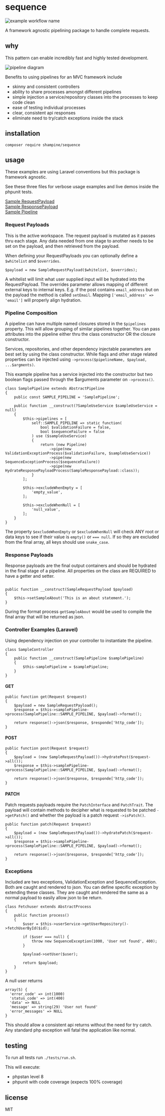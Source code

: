 # sequence
![example workflow name](https://github.com/shampine/sequence/workflows/Sequence%20Build/badge.svg)

A framework agnostic pipelining package to handle complete requests.

## why

This pattern can enable incredibly fast and highly tested development.

![pipeline diagram](https://raw.githubusercontent.com/shampine/sequence/master/diagram.png)

Benefits to using pipelines for an MVC framework include

 - skinny and consistent controllers  
 - ability to share processes amongst different pipelines
 - simple injection a service/repository classes into the processes to keep code clean
 - ease of testing individual processes
 - clear, consistent api responses
 - eliminate need to try/catch exceptions inside the stack

## installation

`composer require shampine/sequence`

## usage

These examples are using Laravel conventions but this package is framework agnostic.

See these three files for verbose usage examples and live demos inside the phpunit tests.

[Sample RequestPayload](https://github.com/shampine/sequence/blob/master/tests/Sample/SampleRequestPayload.php)  
[Sample ResponsePayload](https://github.com/shampine/sequence/blob/master/tests/Sample/SampleResponsePayload.php)  
[Sample Pipeline](https://github.com/shampine/sequence/blob/master/tests/Sample/SamplePipeline.php)  

### Request Payloads

This is the active workspace. The request payload is mutated as it passes thru each stage. Any data needed from one
stage to another needs to be set on the payload, and then retrieved from the payload.

When defining your RequestPayloads you can optionally define a `$whitelist` and `$overrides`.

```
$payload = new SampleRequestPayload($whitelist, $overrides);
```

A whitelist will limit what user supplied input will be hydrated into the RequestPayload. The overrides parameter allows
mapping of different external keys to internal keys. E.g. if the post contains `email_address` but on the payload the 
method is called `setEmail`. Mapping `['email_address' => 'email']` will properly align hydration.

### Pipeline Composition

A pipeline can have multiple named closures stored in the `$pipelines` property. This will allow grouping of similar
pipelines together. You can pass attributes into the pipeline either thru the class constructor OR the closure constructor.

Services, repositories, and other dependency injectable parameters are best set by using the class constructor. While
flags and other stage related properties can be injected using `->process($pipelineName, $payload, ...$argments)`.

This example pipeline has a service injected into the constructor but two boolean flags passed through the $arguments
parameter on `->process()`.

```
class SamplePipeline extends AbstractPipeline
{
    public const SAMPLE_PIPELINE = 'SamplePipeline';

    public function __construct(?SampleUseService $sampleUseService = null)
    {
        $this->pipelines = [
            self::SAMPLE_PIPELINE => static function(
                bool $validationFailure = false,
                bool $sequenceFailure = false
            ) use ($sampleUseService)
            {
                return (new Pipeline)
                    ->pipe(new ValidationExceptionProcess($validationFailure, $sampleUseService))
                    ->pipe(new SequenceExceptionProcess($sequenceFailure))
                    ->pipe(new HydrateResponsePayloadProcess(SampleResponsePayload::class));
            }
        ];

        $this->excludeWhenEmpty = [
            'empty_value',
        ];

        $this->excludeWhenNull = [
            'null_value',
        ];
    }
}
```

The property `$excludeWhenEmpty` or `$excludeWhenNull` will check ANY root or data keys to see if their value is
`empty()` or `=== null`. If so they are excluded from the final array, all keys should use `snake_case`.

### Response Payloads

Response payloads are the final output containers and should be hydrated in the final stage of a pipeline. All properties
on the class are REQUIRED to have a getter and setter.

```

public function __construct(SampleRequestPayload $payload)
{
    $this->setSampleAbout('This is an about statement.');
}
```

During the format process `getSampleAbout` would be used to compile the final array that will be returned as json.

### Controller Examples (Laravel)

Using dependency injection on your controller to instantiate the pipeline.

```
class SampleController
{
    public function __construct(SamplePipeline $samplePipeline)
    {
        $this-samplePipeline = $samplePipeline;
    }
}
```

#### GET
```
public function get(Request $request)
{
    $payload = new SampleRequestPayload();
    $response = $this->samplePipeline->process(SamplePipeline::SAMPLE_PIPELINE, $payload)->format();

    return response()->json($response, $responde['http_code']);
}
```

#### POST
```
public function post(Request $request)
{
    $payload = (new SampleRequestPayload())->hydratePost($request->all());
    $response = $this->samplePipeline->process(SamplePipeline::SAMPLE_PIPELINE, $payload)->format();

    return response()->json($response, $responde['http_code']);
}
```

#### PATCH
Patch requests payloads require the `PatchInterface` and `PatchTrait`. The payload will contain methods to decipher what
is requested to be patched `->getPatch()` and whether the payload is a patch request `->isPatch()`.

```
public function patch(Request $request)
{
    $payload = (new SampleRequestPayload())->hydratePatch($request->all());
    $response = $this->samplePipeline->process(SamplePipeline::SAMPLE_PIPELINE, $payload)->format();

    return response()->json($response, $responde['http_code']);
}
```

### Exceptions

Included are two exceptions, ValidationException and SequenceException. Both are caught and rendered to json. You can
define specific exception by extending these classes. They are caught and rendered the same as a normal payload to easily
allow json to be return.

```
class Fetchuser extends AbstractProcess
{
    public function process()
    {
        $user = $this->userService->getUserRepository()->fetchUserById($id);

        if ($user === null) {
            throw new SequenceException(1000, 'User not found', 400);
        }
    
        $payload->setUser($user);

        return $payload;
    }
}
```

A null user returns

```
array(5) {
  'error_code' => int(1000)
  'status_code' => int(400)
  'data' => NULL
  'message' => string(29) 'User not found'
  'error_messages' => NULL
}
```

This should allow a consistent api returns without the need for try catch. Any standard php exception will fatal the
application like normal.

## testing

To run all tests run `./tests/run.sh`.

This will execute:

 - phpstan level 8
 - phpunit with code coverage (expects 100% coverage)

## license

MIT
